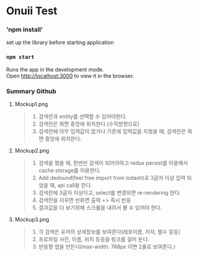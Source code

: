 # Onuii Test

### 'npm install'

set up the library before starting application

### `npm start`

Runs the app in the development mode.\
Open [http://localhost:3000](http://localhost:3000) to view it in the browser.

### Summary Github

1. Mockup1.png

   > 1. 검색란과 entity를 선택할 수 있어야한다.
   > 2. 검색란은 화면 중앙에 위치한다.(수직방향으로)
   > 3. 검색란에 아무 입력값이 없거나 기존에 입력값을 지웠을 때, 검색란은 화면 중앙에 위치한다.

2. Mockup2.png

   > 1. 검색을 했을 때, 한번만 검색이 되어야하고 redux persist를 이용해서 cache storage를 이용한다.
   > 2. Add dedound(feel free import from lodash)로 3글자 이상 입력 되었을 때, api call을 한다.
   > 3. 검색란에 3글자 이상이고, select를 변경되면 re-rendering 한다.
   > 4. 검색란을 지우면 빈화면 출력 => 즉시 반응
   > 5. 결과값을 더 보기위해 스크롤을 내려서 볼 수 있어야 한다.

3. Mockup3.png
   > 1. 각 검색은 유저의 상세정보를 보여준다(레포이름, 저자, 별수 등등)
   > 2. 프로파일 사진, 이름, 위치 등등을 링크를 걸어 둔다.
   > 3. 반응형 앱을 만든다(max-width: 768px 이면 2줄로 보여준다.)
